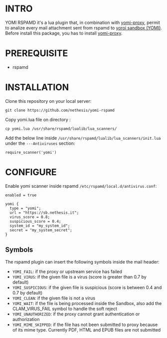 # INTRO

YOMI RSPAMD it's a lua plugin that, in combination with <a href="https://github.com/nethesis/yomi-proxy">yomi-proxy</a>, permit to analize every mail attachment sent from rspamd to <a href="https://yoroi.company">yoroi sandbox (YOMI)</a>.
Before install this package, you has to install <a href="https://github.com/nethesis/yomi-proxy">yomi-proxy</a>.

# PREREQUISITE

- rspamd

# INSTALLATION

Clone this repository on your local server:
```
git clone https://github.com/nethesis/yomi-rspamd
```

Copy yomi.lua file on directory :

```
cp yomi.lua /usr/share/rspamd/lualib/lua_scanners/
```

Add the below line inside  `/usr/share/rspamd/lualib/lua_scanners/init.lua` under the `---Antiviruses` section:
```
require_scanner('yomi')
```

# CONFIGURE


Enable yomi scanner  inside rspamd `/etc/rspamd/local.d/antivirus.conf`:

```
enabled = true

yomi {
  type = "yomi";
  url = "https://sb.nethesis.it";
  virus_score = 0.8;
  suspicious_score = 0.4;
  system_id = "my_system_id";
  secret = "my_system_secret";
}
```

## Symbols

The rspamd plugin can insert the following symbols inside the mail header:

- `YOMI_FAIL`: if the proxy or upstream service has failed
- `YOMI_VIRUS`: if the given file is a virus (score is greater than 0.7 by default)
- `YOMI_SUSPICIOUS`: if the given file is suspicious (score is between 0.4 and 0.7 by default)
- `YOMI_CLEAN`: if the given file is not a virus
- `YOMI_WAIT`: if the file is being processed inside the Sandbox, also add the CLAM_VIRUS_FAIL symbol to handle the soft reject
- `YOMI_UNAUTHORIZED`: if the proxy cannot grant authentication or authorization
- `YOMI_MIME_SKIPPED`: if the file has not been submitted to proxy because of its mime type. Currently PDF, HTML and EPUB files are not submitted
